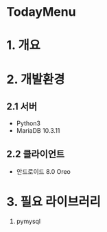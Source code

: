 TodayMenu
======================

# 1. 개요

# 2. 개발환경

## 2.1 서버
  * Python3
  * MariaDB 10.3.11
## 2.2 클라이언트
  * 안드로이드 8.0 Oreo

# 3. 필요 라이브러리
  1) pymysql
